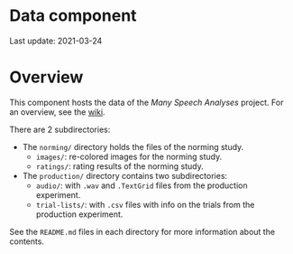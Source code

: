 Data component
================

Last update: 2021-03-24

# Overview

This component hosts the data of the *Many Speech Analyses* project. For
an overview, see the [wiki](https://osf.io/rdtx5/wiki/home/).

There are 2 subdirectories:

-   The `norming/` directory holds the files of the norming study.
    -   `images/`: re-colored images for the norming study.
    -   `ratings/`: rating results of the norming study.
-   The `production/` directory contains two subdirectories:
    -   `audio/`: with `.wav` and `.TextGrid` files from the production
        experiment.
    -   `trial-lists/`: with `.csv` files with info on the trials from
        the production experiment.

See the `README.md` files in each directory for more information about
the contents.
